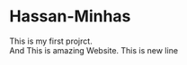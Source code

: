 # Hassan-Minhas
This is my first projrct.
<br>
And This is amazing Website.
<brbr>
This is new line

